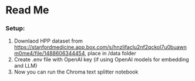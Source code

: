 # Read Me

### Setup: 
1. Downlaod HPP dataset from https://stanfordmedicine.app.box.com/s/hnzlifaclu2nf2qckol7u0buawnm0me4/file/1488606344454, place in /data folder
2. Create .env file with OpenAI key (if using OpenAI models for embedding and LLM)
3. Now you can run the Chroma text splitter notebook 
